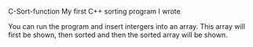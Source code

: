C-Sort-function
My first C++ sorting program I wrote

You can run the program and insert intergers into an array. This array will first be shown, then sorted and then the sorted array will be shown.
